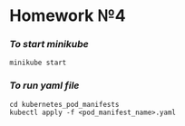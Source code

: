 # Homework №4

### _To start minikube_
```
minikube start
```

### _To run yaml file_
```
cd kubernetes_pod_manifests
kubectl apply -f <pod_manifest_name>.yaml
```
